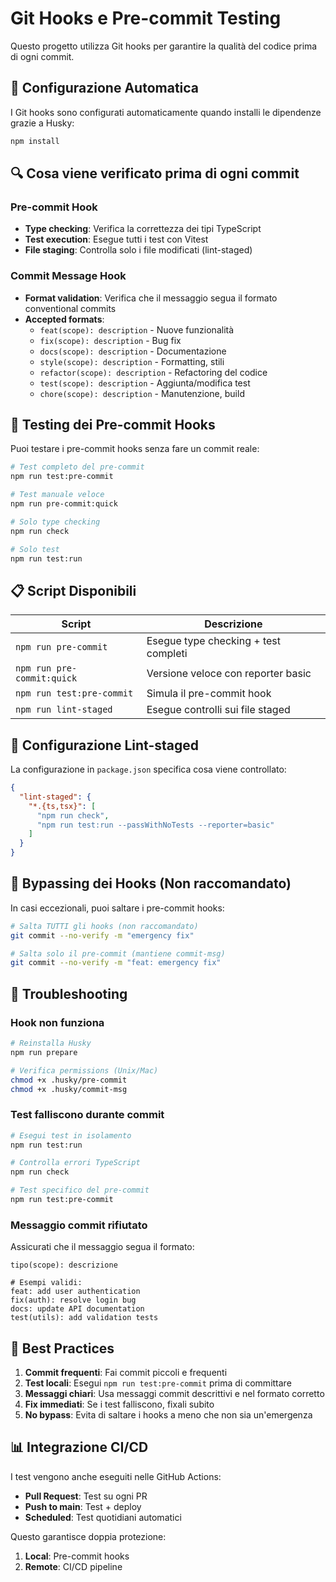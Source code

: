 # Git Hooks e Pre-commit Testing

Questo progetto utilizza Git hooks per garantire la qualità del codice prima di ogni commit.

## 🚀 Configurazione Automatica

I Git hooks sono configurati automaticamente quando installi le dipendenze grazie a Husky:

```bash
npm install
```

## 🔍 Cosa viene verificato prima di ogni commit

### Pre-commit Hook
- **Type checking**: Verifica la correttezza dei tipi TypeScript
- **Test execution**: Esegue tutti i test con Vitest
- **File staging**: Controlla solo i file modificati (lint-staged)

### Commit Message Hook
- **Format validation**: Verifica che il messaggio segua il formato conventional commits
- **Accepted formats**:
  - `feat(scope): description` - Nuove funzionalità
  - `fix(scope): description` - Bug fix
  - `docs(scope): description` - Documentazione
  - `style(scope): description` - Formatting, stili
  - `refactor(scope): description` - Refactoring del codice
  - `test(scope): description` - Aggiunta/modifica test
  - `chore(scope): description` - Manutenzione, build

## 🧪 Testing dei Pre-commit Hooks

Puoi testare i pre-commit hooks senza fare un commit reale:

```bash
# Test completo del pre-commit
npm run test:pre-commit

# Test manuale veloce
npm run pre-commit:quick

# Solo type checking
npm run check

# Solo test
npm run test:run
```

## 📋 Script Disponibili

| Script | Descrizione |
|--------|-------------|
| `npm run pre-commit` | Esegue type checking + test completi |
| `npm run pre-commit:quick` | Versione veloce con reporter basic |
| `npm run test:pre-commit` | Simula il pre-commit hook |
| `npm run lint-staged` | Esegue controlli sui file staged |

## 🔧 Configurazione Lint-staged

La configurazione in `package.json` specifica cosa viene controllato:

```json
{
  "lint-staged": {
    "*.{ts,tsx}": [
      "npm run check",
      "npm run test:run --passWithNoTests --reporter=basic"
    ]
  }
}
```

## 🚨 Bypassing dei Hooks (Non raccomandato)

In casi eccezionali, puoi saltare i pre-commit hooks:

```bash
# Salta TUTTI gli hooks (non raccomandato)
git commit --no-verify -m "emergency fix"

# Salta solo il pre-commit (mantiene commit-msg)
git commit --no-verify -m "feat: emergency fix"
```

## 🐛 Troubleshooting

### Hook non funziona
```bash
# Reinstalla Husky
npm run prepare

# Verifica permissions (Unix/Mac)
chmod +x .husky/pre-commit
chmod +x .husky/commit-msg
```

### Test falliscono durante commit
```bash
# Esegui test in isolamento
npm run test:run

# Controlla errori TypeScript
npm run check

# Test specifico del pre-commit
npm run test:pre-commit
```

### Messaggio commit rifiutato
Assicurati che il messaggio segua il formato:
```
tipo(scope): descrizione

# Esempi validi:
feat: add user authentication
fix(auth): resolve login bug
docs: update API documentation
test(utils): add validation tests
```

## 🎯 Best Practices

1. **Commit frequenti**: Fai commit piccoli e frequenti
2. **Test locali**: Esegui `npm run test:pre-commit` prima di committare
3. **Messaggi chiari**: Usa messaggi commit descrittivi e nel formato corretto
4. **Fix immediati**: Se i test falliscono, fixali subito
5. **No bypass**: Evita di saltare i hooks a meno che non sia un'emergenza

## 📊 Integrazione CI/CD

I test vengono anche eseguiti nelle GitHub Actions:
- **Pull Request**: Test su ogni PR
- **Push to main**: Test + deploy
- **Scheduled**: Test quotidiani automatici

Questo garantisce doppia protezione:
1. **Local**: Pre-commit hooks
2. **Remote**: CI/CD pipeline

